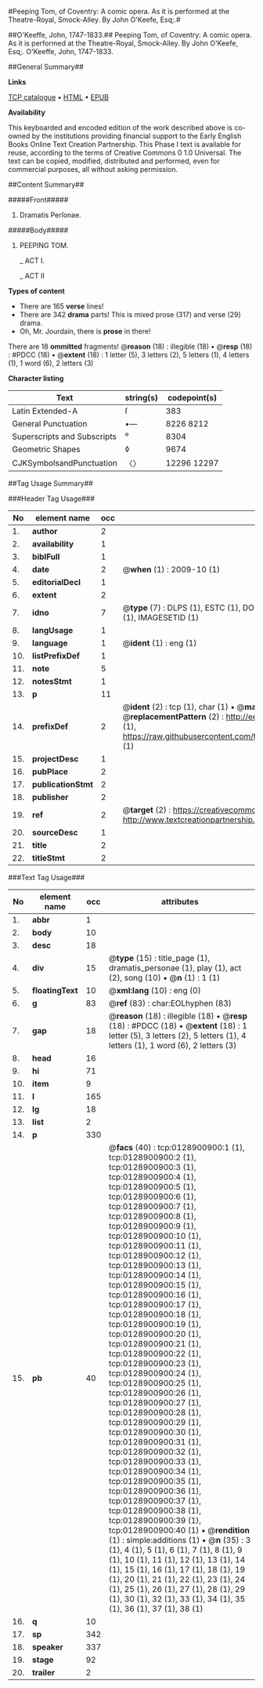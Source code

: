#Peeping Tom, of Coventry: A comic opera. As it is performed at the Theatre-Royal, Smock-Alley. By John O'Keefe, Esq;.#

##O'Keeffe, John, 1747-1833.##
Peeping Tom, of Coventry: A comic opera. As it is performed at the Theatre-Royal, Smock-Alley. By John O'Keefe, Esq;.
O'Keeffe, John, 1747-1833.

##General Summary##

**Links**

[TCP catalogue](http://www.ota.ox.ac.uk/tcp/)  • 
[HTML](http://tei.it.ox.ac.uk/tcp/Texts-HTML/free/004/004770890.html)  • 
[EPUB](http://tei.it.ox.ac.uk/tcp/Texts-EPUB/free/004/004770890.epub)

**Availability**

This keyboarded and encoded edition of the
	       work described above is co-owned by the institutions
	       providing financial support to the Early English Books
	       Online Text Creation Partnership. This Phase I text is
	       available for reuse, according to the terms of Creative
	       Commons 0 1.0 Universal. The text can be copied,
	       modified, distributed and performed, even for
	       commercial purposes, all without asking permission.


##Content Summary##

#####Front#####

1. Dramatis Perſonae.

#####Body#####

1. PEEPING TOM.

    _ ACT I. 

    _ ACT II

**Types of content**

  * There are 165 **verse** lines!
  * There are 342 **drama** parts! This is mixed prose (317) and verse (29) drama.
  * Oh, Mr. Jourdain, there is **prose** in there!

There are 18 **ommitted** fragments! 
 @__reason__ (18) : illegible (18)  •  @__resp__ (18) : #PDCC (18)  •  @__extent__ (18) : 1 letter (5), 3 letters (2), 5 letters (1), 4 letters (1), 1 word (6), 2 letters (3)

**Character listing**


|Text|string(s)|codepoint(s)|
|---|---|---|
|Latin Extended-A|ſ|383|
|General Punctuation|•—|8226 8212|
|Superscripts             and Subscripts|⁰|8304|
|Geometric Shapes|◊|9674|
|CJKSymbolsandPunctuation|〈〉|12296 12297|

##Tag Usage Summary##

###Header Tag Usage###

|No|element name|occ|attributes|
|---|---|---|---|
|1.|__author__|2||
|2.|__availability__|1||
|3.|__biblFull__|1||
|4.|__date__|2| @__when__ (1) : 2009-10 (1)|
|5.|__editorialDecl__|1||
|6.|__extent__|2||
|7.|__idno__|7| @__type__ (7) : DLPS (1), ESTC (1), DOCNO (1), TCP (1), GALEDOCNO (1), CONTENTSET (1), IMAGESETID (1)|
|8.|__langUsage__|1||
|9.|__language__|1| @__ident__ (1) : eng (1)|
|10.|__listPrefixDef__|1||
|11.|__note__|5||
|12.|__notesStmt__|1||
|13.|__p__|11||
|14.|__prefixDef__|2| @__ident__ (2) : tcp (1), char (1)  •  @__matchPattern__ (2) : ([0-9\-]+):([0-9IVX]+) (1), (.+) (1)  •  @__replacementPattern__ (2) : http://eebo.chadwyck.com/downloadtiff?vid=$1&page=$2 (1), https://raw.githubusercontent.com/textcreationpartnership/Texts/master/tcpchars.xml#$1 (1)|
|15.|__projectDesc__|1||
|16.|__pubPlace__|2||
|17.|__publicationStmt__|2||
|18.|__publisher__|2||
|19.|__ref__|2| @__target__ (2) : https://creativecommons.org/publicdomain/zero/1.0/ (1), http://www.textcreationpartnership.org/docs/. (1)|
|20.|__sourceDesc__|1||
|21.|__title__|2||
|22.|__titleStmt__|2||


###Text Tag Usage###

|No|element name|occ|attributes|
|---|---|---|---|
|1.|__abbr__|1||
|2.|__body__|10||
|3.|__desc__|18||
|4.|__div__|15| @__type__ (15) : title_page (1), dramatis_personae (1), play (1), act (2), song (10)  •  @__n__ (1) : 1 (1)|
|5.|__floatingText__|10| @__xml:lang__ (10) : eng (0)|
|6.|__g__|83| @__ref__ (83) : char:EOLhyphen (83)|
|7.|__gap__|18| @__reason__ (18) : illegible (18)  •  @__resp__ (18) : #PDCC (18)  •  @__extent__ (18) : 1 letter (5), 3 letters (2), 5 letters (1), 4 letters (1), 1 word (6), 2 letters (3)|
|8.|__head__|16||
|9.|__hi__|71||
|10.|__item__|9||
|11.|__l__|165||
|12.|__lg__|18||
|13.|__list__|2||
|14.|__p__|330||
|15.|__pb__|40| @__facs__ (40) : tcp:0128900900:1 (1), tcp:0128900900:2 (1), tcp:0128900900:3 (1), tcp:0128900900:4 (1), tcp:0128900900:5 (1), tcp:0128900900:6 (1), tcp:0128900900:7 (1), tcp:0128900900:8 (1), tcp:0128900900:9 (1), tcp:0128900900:10 (1), tcp:0128900900:11 (1), tcp:0128900900:12 (1), tcp:0128900900:13 (1), tcp:0128900900:14 (1), tcp:0128900900:15 (1), tcp:0128900900:16 (1), tcp:0128900900:17 (1), tcp:0128900900:18 (1), tcp:0128900900:19 (1), tcp:0128900900:20 (1), tcp:0128900900:21 (1), tcp:0128900900:22 (1), tcp:0128900900:23 (1), tcp:0128900900:24 (1), tcp:0128900900:25 (1), tcp:0128900900:26 (1), tcp:0128900900:27 (1), tcp:0128900900:28 (1), tcp:0128900900:29 (1), tcp:0128900900:30 (1), tcp:0128900900:31 (1), tcp:0128900900:32 (1), tcp:0128900900:33 (1), tcp:0128900900:34 (1), tcp:0128900900:35 (1), tcp:0128900900:36 (1), tcp:0128900900:37 (1), tcp:0128900900:38 (1), tcp:0128900900:39 (1), tcp:0128900900:40 (1)  •  @__rendition__ (1) : simple:additions (1)  •  @__n__ (35) : 3 (1), 4 (1), 5 (1), 6 (1), 7 (1), 8 (1), 9 (1), 10 (1), 11 (1), 12 (1), 13 (1), 14 (1), 15 (1), 16 (1), 17 (1), 18 (1), 19 (1), 20 (1), 21 (1), 22 (1), 23 (1), 24 (1), 25 (1), 26 (1), 27 (1), 28 (1), 29 (1), 30 (1), 32 (1), 33 (1), 34 (1), 35 (1), 36 (1), 37 (1), 38 (1)|
|16.|__q__|10||
|17.|__sp__|342||
|18.|__speaker__|337||
|19.|__stage__|92||
|20.|__trailer__|2||
